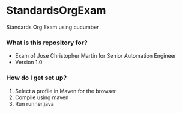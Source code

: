 # StandardsOrgExam
Standards Org Exam  using cucumber

### What is this repository for? ###

* Exam of Jose Christopher Martin for Senior Automation Engineer
* Version 1.0

### How do I get set up? ###
1. Select a profile in Maven for the browser
2. Compile using maven
3. Run runner.java
